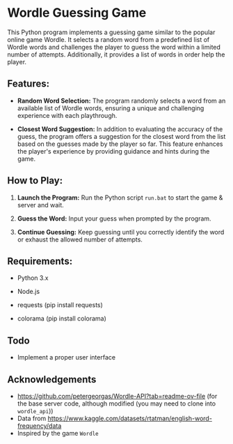 # Wordle Guessing Game

This Python program implements a guessing game similar to the popular online game Wordle. It selects a random word from a predefined list of Wordle words and challenges the player to guess the word within a limited number of attempts. Additionally, it provides a list of words in order help the player.

## Features:

- **Random Word Selection:** The program randomly selects a word from an available list of Wordle words, ensuring a unique and challenging experience with each playthrough.

- **Closest Word Suggestion:** In addition to evaluating the accuracy of the guess, the program offers a suggestion for the closest word from the list based on the guesses made by the player so far. This feature enhances the player's experience by providing guidance and hints during the game.

## How to Play:

1. **Launch the Program:** Run the Python script `run.bat` to start the game & server and wait.

2. **Guess the Word:** Input your guess when prompted by the program.

3. **Continue Guessing:** Keep guessing until you correctly identify the word or exhaust the allowed number of attempts.

## Requirements:

- Python 3.x
- Node.js

- requests (pip install requests)
- colorama (pip install colorama)

## Todo
- Implement a proper user interface

## Acknowledgements
- https://github.com/petergeorgas/Wordle-API?tab=readme-ov-file (for the base server code, although modified (you may need to clone into `wordle_api`))
- Data from https://www.kaggle.com/datasets/rtatman/english-word-frequency/data
- Inspired by the game `Wordle`
